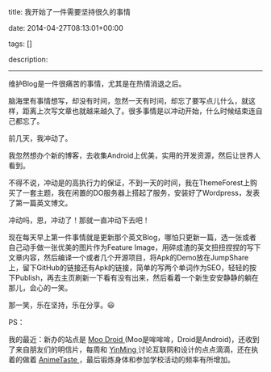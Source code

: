 title: 我开始了一件需要坚持很久的事情

date: 2014-04-27T08:13:01+00:00

tags: []

description: 

---
维护Blog是一件很痛苦的事情，尤其是在热情消退之后。 

脑海里有事情想写，却没有时间，忽然一天有时间，却忘了要写点儿什么，就这样，距离上次写文章也就越来越久了。很多事情是以冲动开始，什么时候结束连自己都忘了。 

前几天，我冲动了。 

我忽然想办个新的博客，去收集Android上优美，实用的开发资源，然后让世界人看到。 

不得不说，冲动是的高执行力的保证，不到一天的时间，我在ThemeForest上购买了一套主题，我在闲置的DO服务器上搭起了服务，安装好了Wordpress，发表了第一篇英文博文。 

冲动吗，恩，冲动了！那就一直冲动下去吧！ 

现在每天早上第一件事情就是更新那个英文Blog，哪怕只更新一篇，选一张或者自己动手做一张优美的图片作为Feature Image，用碎成渣的英文扭扭捏捏的写下文章内容，然后编译一个或者几个开源项目，将Apk的Demo放在JumpShare上，留下GitHub的链接还有Apk的链接，简单的写两个单词作为SEO，轻轻的按下Publish，再去主页刷新一下看有没有出来，然后看着一个新生安安静静的躺在那儿，会心的一笑。 

那一笑，乐在坚持，乐在分享。:smiley: 

PS： 

我的最近：新办的站点是 [ Moo Droid ](http://moodroid.com) (Moo是哞哞哞，Droid是Android)，还收到了来自朋友们的明信片，每周和 [ YinMing ](http://www.kalasoo.me/) 讨论互联网和设计的点点滴滴，还在执着的做着 [ AnimeTaste ](http://i.animetaste.net) ，最后锻炼身体和参加学校活动的频率有所增加。 
